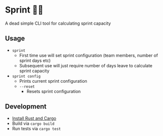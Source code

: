 # Sprint 🏃‍♀️

A dead simple CLI tool for calculating sprint capacity

## Usage

- `sprint`
  - First time use will set sprint configuration (team members, number of sprint days etc)
  - Subsequent use will just require number of days leave to calculate sprint capacity
- `sprint config`
  - Prints current sprint configuration
  - `--reset`
    - Resets sprint configuration

## Development

- [Install Rust and Cargo](https://doc.rust-lang.org/book/ch01-01-installation.html)
- Build via `cargo build`
- Run tests via `cargo test`
